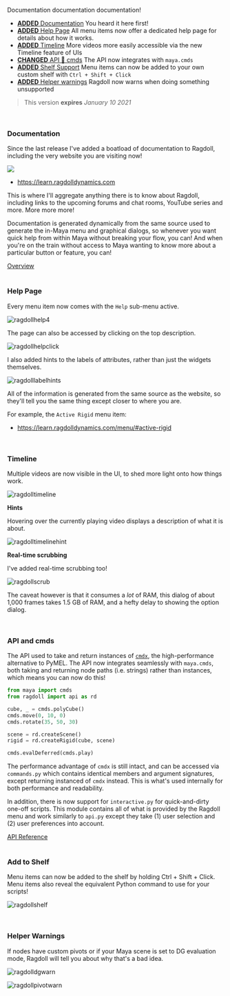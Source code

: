 Documentation documentation documentation!

- [**ADDED** Documentation](#documentation) You heard it here first!
- [**ADDED** Help Page](#help-page) All menu items now offer a dedicated help page for details about how it works.
- [**ADDED** Timeline](#timeline) More videos more easily accessible via the new Timeline feature of UIs
- [**CHANGED** API 💖 cmds](#api-and-cmds) The API now integrates with `maya.cmds`
- [**ADDED** Shelf Support](#add-to-shelf) Menu items can now be added to your own custom shelf with `Ctrl + Shift + Click`
- [**ADDED** Helper warnings](#helper-warnings) Ragdoll now warns when doing something unsupported

> This version **expires** *January 10 2021*

<br>

### Documentation

Since the last release I've added a boatload of documentation to Ragdoll, including the very website you are visiting now!

<a href=https://learn.ragdolldynamics.com><img class=boxshadow src=https://user-images.githubusercontent.com/2152766/102604304-e5304380-411b-11eb-8145-66a925d6c779.png></a>

- https://learn.ragdolldynamics.com

This is where I'll aggregate anything there is to know about Ragdoll, including links to the upcoming forums and chat rooms, YouTube series and more. More more more!

Documentation is generated dynamically from the same source used to generate the in-Maya menu and graphical dialogs, so whenever you want quick help from within Maya without breaking your flow, you can! And when you're on the train without access to Maya wanting to know more about a particular button or feature, you can!

<div class="hboxlayout justify-center">
    <a href="/overview" class="button blue">Overview</a>
</div>

<br>

### Help Page

Every menu item now comes with the `Help` sub-menu active.

![ragdollhelp4](https://user-images.githubusercontent.com/47274066/102187039-5fa65c80-3eab-11eb-9c68-935cfb5fe90a.gif)

The page can also be accessed by clicking on the top description.

![ragdollhelpclick](https://user-images.githubusercontent.com/2152766/102594976-d8592300-410e-11eb-871c-2735ce02757c.gif)

I also added hints to the labels of attributes, rather than just the widgets themselves.

![ragdolllabelhints](https://user-images.githubusercontent.com/2152766/102594974-d727f600-410e-11eb-8772-4b1ed57d9261.gif)

All of the information is generated from the same source as the website, so they'll tell you the same thing except closer to where you are.

For example, the `Active Rigid` menu item:

- https://learn.ragdolldynamics.com/menu/#active-rigid

<br>

### Timeline

Multiple videos are now visible in the UI, to shed more light onto how things work.

![ragdolltimeline](https://user-images.githubusercontent.com/47274066/102477865-d468ca80-4054-11eb-9cb3-a264dc36e2eb.gif)

**Hints**

Hovering over the currently playing video displays a description of what it is about.

![ragdolltimelinehint](https://user-images.githubusercontent.com/47274066/102479528-e9def400-4056-11eb-802c-80a84fd55966.gif)

**Real-time scrubbing**

I've added real-time scrubbing too!

![ragdollscrub](https://user-images.githubusercontent.com/47274066/102479306-a3899500-4056-11eb-807e-55cbebb30b0b.gif)

The caveat however is that it consumes a *lot* of RAM, this dialog of about 1,000 frames takes 1.5 GB of RAM, and a hefty delay to showing the option dialog.

<br>

### API and cmds

The API used to take and return instances of [`cmdx`](https://github.com/mottosso/cmdx), the high-performance alternative to PyMEL. The API now integrates seamlessly with `maya.cmds`, both taking and returning node paths (i.e. strings) rather than instances, which means you can now do this!

```py
from maya import cmds
from ragdoll import api as rd

cube, _ = cmds.polyCube()
cmds.move(0, 10, 0)
cmds.rotate(35, 50, 30)

scene = rd.createScene()
rigid = rd.createRigid(cube, scene)

cmds.evalDeferred(cmds.play)
```

The performance advantage of `cmdx` is still intact, and can be accessed via `commands.py` which contains identical members and argument signatures, except returning instanced of `cmdx` instead. This is what's used internally for both performance and readability.

In addition, there is now support for `interactive.py` for quick-and-dirty one-off scripts. This module contains all of what is provided by the Ragdoll menu and work similarly to `api.py` except they take (1) user selection and (2) user preferences into account.

<div class="hboxlayout justify-center">
    <a href="/api" class="button blue">API Reference</a>
</div>

<br>

### Add to Shelf

Menu items can now be added to the shelf by holding Ctrl + Shift + Click. Menu items also reveal the equivalent Python command to use for your scripts!

![ragdollshelf](https://user-images.githubusercontent.com/47274066/102478543-9cae5280-4055-11eb-8fc0-8f64f2f95b82.gif)

<br>

### Helper Warnings

If nodes have custom pivots or if your Maya scene is set to DG evaluation mode, Ragdoll will tell you about why that's a bad idea.

![ragdolldgwarn](https://user-images.githubusercontent.com/2152766/102498959-86fb5600-4072-11eb-957f-efd9ddbe143f.gif)

![ragdollpivotwarn](https://user-images.githubusercontent.com/2152766/102498836-5f0bf280-4072-11eb-83b7-ef848348e93d.gif)
